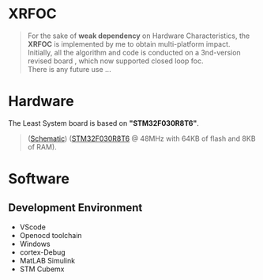 # XRFOC
> For the sake of **weak dependency** on Hardware Characteristics, the **XRFOC** is implemented by me to obtain multi-platform impact.   
> Initially, all the algorithm and code is conducted on a 3nd-version revised board , which now supported closed loop foc.      
> There is any future use ...  

# Hardware
  The Least System board  is based on **"STM32F030R8T6"**.
> ([Schematic](./Hardware/Schematic.pdf))
> ([STM32F030R8T6](http://www.st.com/en/microcontrollers/stm32f030r8.html) @ 48MHz with 64KB of flash and 8KB of RAM).

# Software 
## Development Environment
* VScode
* Openocd toolchain
* Windows 
* cortex-Debug
* MatLAB Simulink
* STM Cubemx

